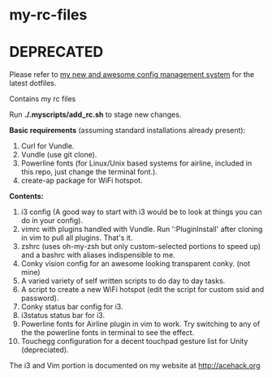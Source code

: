 # my-rc-files
# DEPRECATED
Please refer to [my new and awesome config management system](https://github.com/sakshamsharma/dotfiles-genie) for the latest dotfiles.

Contains my rc files

Run **./.myscripts/add_rc.sh** to stage new changes.

**Basic requirements** (assuming standard installations already present):

1. Curl for Vundle.
2. Vundle (use git clone).
3. Powerline fonts (for Linux/Unix based systems for airline, included in this repo, just change the terminal font.).
4. create-ap package for WiFi hotspot.

**Contents:**

1. i3 config (A good way to start with i3 would be to look at things you can do in your config).
2. vimrc with plugins handled with Vundle. Run ':PluginInstall' after cloning in vim to pull all plugins. That's it.
3. zshrc (uses oh-my-zsh but only custom-selected portions to speed up) and a bashrc with aliases indispensible to me.
4. Conky vision config for an awesome looking transparent conky. (not mine)
5. A varied variety of self written scripts to do day to day tasks.
6. A script to create a new WiFi hotspot (edit the script for custom ssid and password).
7. Conky status bar config for i3.
8. i3status status bar for i3.
9. Powerline fonts for Airline plugin in vim to work. Try switching to any of the the powerline fonts in terminal to see the effect.
10. Touchegg configuration for a decent touchpad gesture list for Unity (depreciated).

The i3 and Vim portion is documented on my website at http://acehack.org
